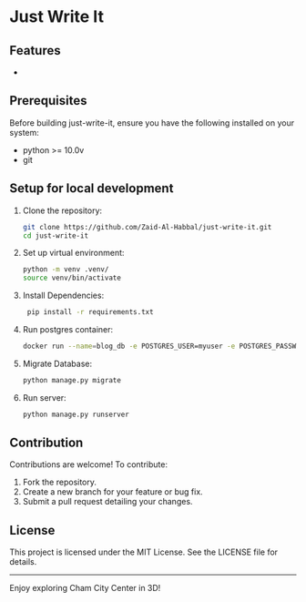 # Just Write It

## Features
-

## Prerequisites
Before building just-write-it, ensure you have the following installed on your system:

- python >= 10.0v
- git

## Setup for local development
1. Clone the repository:
   ```sh
   git clone https://github.com/Zaid-Al-Habbal/just-write-it.git
   cd just-write-it 
   ```
   
2. Set up virtual environment:
    ```sh
    python -m venv .venv/
    source venv/bin/activate
    ```
3. Install Dependencies:
   ```sh
    pip install -r requirements.txt
   ```
4. Run postgres container:
    ```sh
   docker run --name=blog_db -e POSTGRES_USER=myuser -e POSTGRES_PASSWORD=postgres -e POSTGRES_DB=blog -d -p 5432:5432 postgres
    ```
5. Migrate Database:
    ```sh
    python manage.py migrate
    ```
7. Run server:
   ```sh
   python manage.py runserver

   
## Contribution
Contributions are welcome! To contribute:
1. Fork the repository.
2. Create a new branch for your feature or bug fix.
3. Submit a pull request detailing your changes.

## License
This project is licensed under the MIT License. See the LICENSE file for details.

---

Enjoy exploring Cham City Center in 3D!

